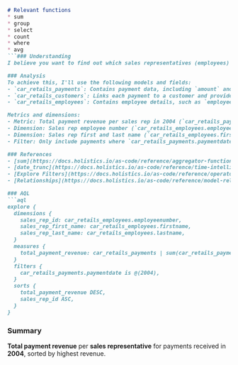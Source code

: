 ```markdown
# Relevant functions
* sum
* group
* select
* count
* where
* avg
```### Understanding
I believe you want to find out which sales representatives (employees) generated the highest total payment revenue in the year 2004. This means summing up all payments received from customers in 2004, and attributing those payments to the sales rep (employee) responsible for each customer.

### Analysis
To achieve this, I'll use the following models and fields:
- `car_retails_payments`: Contains payment data, including `amount` and `paymentdate`.
- `car_retails_customers`: Links each payment to a customer and provides the `salesrepemployeenumber` (the employee responsible for the customer).
- `car_retails_employees`: Contains employee details, such as `employeenumber`, `firstname`, and `lastname`.

Metrics and dimensions:
- Metric: Total payment revenue per sales rep in 2004 (`car_retails_payments | sum(car_retails_payments.amount)`).
- Dimension: Sales rep employee number (`car_retails_employees.employeenumber`).
- Dimension: Sales rep first and last name (`car_retails_employees.firstname`, `car_retails_employees.lastname`).
- Filter: Only include payments where `car_retails_payments.paymentdate` is in 2004.

### References
- [sum](https://docs.holistics.io/as-code/reference/aggregator-functions#sum)
- [date_trunc](https://docs.holistics.io/as-code/reference/time-intelligence-functions#date_trunc)
- [Explore Filters](https://docs.holistics.io/as-code/reference/operator)
- [Relationships](https://docs.holistics.io/as-code/reference/model-relationship)

### AQL
```aql
explore {
  dimensions {
    sales_rep_id: car_retails_employees.employeenumber,
    sales_rep_first_name: car_retails_employees.firstname,
    sales_rep_last_name: car_retails_employees.lastname,
  }
  measures {
    total_payment_revenue: car_retails_payments | sum(car_retails_payments.amount),
  }
  filters {
    car_retails_payments.paymentdate is @(2004),
  }
  sorts {
    total_payment_revenue DESC,
    sales_rep_id ASC,
  }
}
```

### Summary
**Total payment revenue** per **sales representative** for payments received in **2004**, sorted by highest revenue.